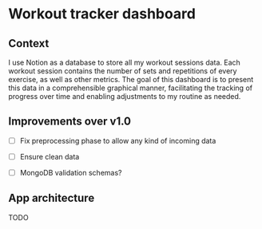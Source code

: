 # Workout tracker dashboard

## Context 
I use Notion as a database to store all my workout sessions data. Each workout session contains the number of sets and repetitions of every exercise, as well as other metrics. The goal of this dashboard is to present this data in a comprehensible graphical manner, facilitating the tracking of progress over time and enabling adjustments to my routine as needed.

## Improvements over v1.0
- [ ] Fix preprocessing phase to allow any kind of incoming data
- [ ] Ensure clean data
- [ ] MongoDB validation schemas?


## App architecture
TODO

